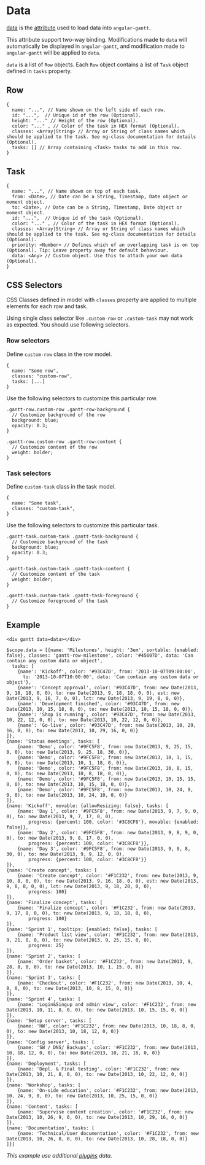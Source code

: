 # Data

[data](attributes.md#data) is the [attribute](attributes.md) used to load data into `angular-gantt`.

This attribute support two-way binding. Modifications made to `data` will automatically be displayed in `angular-gantt`,
and modification made to `angular-gantt` will be applied to `data`.

`data` is a list of `Row` objects. Each `Row` object contains a list of `Task` object defined in `tasks` property. 

## Row

    {
      name: "...", // Name shown on the left side of each row.
      id: "...",  // Unique id of the row (Optional).
      height: "..." // Height of the row (Optional).
      color: "..." , // Color of the task in HEX format (Optional).
      classes: <Array|String> // Array or String of class names which should be applied to the task. See ng-class documentation for details (Optional).
      tasks: [] // Array containing <Task> tasks to add in this row.
    }

## Task

    {
      name: "...", // Name shown on top of each task.
      from: <Date>, // Date can be a String, Timestamp, Date object or moment object.
      to: <Date>, // Date can be a String, Timestamp, Date object or moment object.
      id: "...",  // Unique id of the task (Optional).
      color: "..." , // Color of the task in HEX format (Optional).
      classes: <Array|String> // Array or String of class names which should be applied to the task. See ng-class documentation for details (Optional).
      priority: <Number> // Defines which of an overlapping task is on top (Optional). Tip: Leave property away for default behaviour.
      data: <Any> // Custom object. Use this to attach your own data (Optional).
    }

## CSS Selectors

CSS Classes defined in model with `classes` property are applied to multiple elements for each row and task. 

Using single class selector like `.custom-row` or `.custom-task` may not work as expected. You should use following selectors.

### Row selectors

Define `custom-row` class in the row model.

    {
      name: "Some row",
      classes: "custom-row",
      tasks: [...]
    }

Use the following selectors to customize this particular row.

    .gantt-row.custom-row .gantt-row-background {
      // Customize background of the row
      background: blue;
      opacity: 0.3;
    }
    
    .gantt-row.custom-row .gantt-row-content {
      // Customize content of the row
      weight: bolder;
    }

### Task selectors

Define `custom-task` class in the task model.

    {
      name: "Some task",
      classes: "custom-task",
    }

Use the following selectors to customize this particular task.

    .gantt-task.custom-task .gantt-task-background {
      // Customize background of the task
      background: blue;
      opacity: 0.3;
    }
    
    .gantt-task.custom-task .gantt-task-content {
      // Customize content of the task
      weight: bolder;
    }
    
    .gantt-task.custom-task .gantt-task-foreground {
      // Customize foreground of the task
    }

## Example

    <div gantt data=data></div>

<!-- -->

    $scope.data = [{name: 'Milestones', height: '3em', sortable: {enabled: false}, classes: 'gantt-row-milestone', color: '#45607D', data: 'Can contain any custom data or object',
      tasks: [
        {name': 'Kickoff', color: '#93C47D', from: '2013-10-07T09:00:00', 
          to: '2013-10-07T10:00:00', data: 'Can contain any custom data or object'},
        {name': 'Concept approval', color: '#93C47D', from: new Date(2013, 9, 18, 18, 0, 0), to: new Date(2013, 9, 18, 18, 0, 0), est: new Date(2013, 9, 16, 7, 0, 0), lct: new Date(2013, 9, 19, 0, 0, 0)},
        {name': 'Development finished', color: '#93C47D', from: new Date(2013, 10, 15, 18, 0, 0), to: new Date(2013, 10, 15, 18, 0, 0)},
        {name': 'Shop is running', color: '#93C47D', from: new Date(2013, 10, 22, 12, 0, 0), to: new Date(2013, 10, 22, 12, 0, 0)},
        {name': 'Go-live', color: '#93C47D', from: new Date(2013, 10, 29, 16, 0, 0), to: new Date(2013, 10, 29, 16, 0, 0)}
    ]},
    {name: 'Status meetings', tasks: [
        {name: 'Demo', color: '#9FC5F8', from: new Date(2013, 9, 25, 15, 0, 0), to: new Date(2013, 9, 25, 18, 30, 0)},
        {name: 'Demo', color: '#9FC5F8', from: new Date(2013, 10, 1, 15, 0, 0), to: new Date(2013, 10, 1, 18, 0, 0)},
        {name: 'Demo', color: '#9FC5F8', from: new Date(2013, 10, 8, 15, 0, 0), to: new Date(2013, 10, 8, 18, 0, 0)},
        {name: 'Demo', color: '#9FC5F8', from: new Date(2013, 10, 15, 15, 0, 0), to: new Date(2013, 10, 15, 18, 0, 0)},
        {name: 'Demo', color: '#9FC5F8', from: new Date(2013, 10, 24, 9, 0, 0), to: new Date(2013, 10, 24, 10, 0, 0)}
    ]},
    {name: 'Kickoff', movable: {allowResizing: false}, tasks: [
        {name: 'Day 1', color: '#9FC5F8', from: new Date(2013, 9, 7, 9, 0, 0), to: new Date(2013, 9, 7, 17, 0, 0),
            progress: {percent: 100, color: '#3C8CF8'}, movable: {enabled: false}},
        {name: 'Day 2', color: '#9FC5F8', from: new Date(2013, 9, 8, 9, 0, 0), to: new Date(2013, 9, 8, 17, 0, 0),
            progress: {percent: 100, color: '#3C8CF8'}},
        {name: 'Day 3', color: '#9FC5F8', from: new Date(2013, 9, 9, 8, 30, 0), to: new Date(2013, 9, 9, 12, 0, 0),
            progress: {percent: 100, color: '#3C8CF8'}}
    ]},
    {name: 'Create concept', tasks: [
        {name: 'Create concept', color: '#F1C232', from: new Date(2013, 9, 10, 8, 0, 0), to: new Date(2013, 9, 16, 18, 0, 0), est: new Date(2013, 9, 8, 8, 0, 0), lct: new Date(2013, 9, 18, 20, 0, 0),
            progress: 100}
    ]},
    {name: 'Finalize concept', tasks: [
        {name: 'Finalize concept', color: '#F1C232', from: new Date(2013, 9, 17, 8, 0, 0), to: new Date(2013, 9, 18, 18, 0, 0),
            progress: 100}
    ]},
    {name: 'Sprint 1', tooltips: {enabled: false}, tasks: [
        {name: 'Product list view', color: '#F1C232', from: new Date(2013, 9, 21, 8, 0, 0), to: new Date(2013, 9, 25, 15, 0, 0),
            progress: 25}
    ]},
    {name: 'Sprint 2', tasks: [
        {name: 'Order basket', color: '#F1C232', from: new Date(2013, 9, 28, 8, 0, 0), to: new Date(2013, 10, 1, 15, 0, 0)}
    ]},
    {name: 'Sprint 3', tasks: [
        {name: 'Checkout', color: '#F1C232', from: new Date(2013, 10, 4, 8, 0, 0), to: new Date(2013, 10, 8, 15, 0, 0)}
    ]},
    {name: 'Sprint 4', tasks: [
        {name: 'Login&Singup and admin view', color: '#F1C232', from: new Date(2013, 10, 11, 8, 0, 0), to: new Date(2013, 10, 15, 15, 0, 0)}
    ]},
    {name: 'Setup server', tasks: [
        {name: 'HW', color: '#F1C232', from: new Date(2013, 10, 18, 8, 0, 0), to: new Date(2013, 10, 18, 12, 0, 0)}
    ]},
    {name: 'Config server', tasks: [
        {name: 'SW / DNS/ Backups', color: '#F1C232', from: new Date(2013, 10, 18, 12, 0, 0), to: new Date(2013, 10, 21, 18, 0, 0)}
    ]},
    {name: 'Deployment', tasks: [
        {name: 'Depl. & Final testing', color: '#F1C232', from: new Date(2013, 10, 21, 8, 0, 0), to: new Date(2013, 10, 22, 12, 0, 0)}
    ]},
    {name: 'Workshop', tasks: [
        {name: 'On-side education', color: '#F1C232', from: new Date(2013, 10, 24, 9, 0, 0), to: new Date(2013, 10, 25, 15, 0, 0)}
    ]},
    {name: 'Content', tasks: [
        {name: 'Supervise content creation', color: '#F1C232', from: new Date(2013, 10, 26, 9, 0, 0), to: new Date(2013, 10, 29, 16, 0, 0)}
    ]},
    {name: 'Documentation', tasks: [
        {name: 'Technical/User documentation', color: '#F1C232', from: new Date(2013, 10, 26, 8, 0, 0), to: new Date(2013, 10, 28, 18, 0, 0)}
    ]}]

*This example use additional [plugins](plugins.md) data.*
